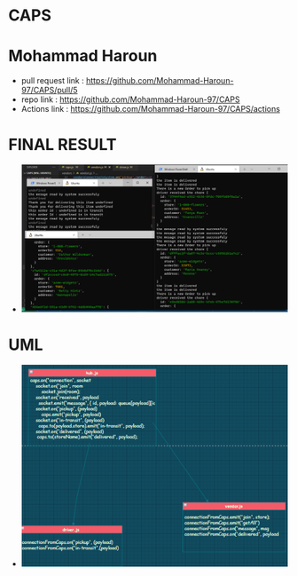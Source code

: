 # CAPS

# Mohammad Haroun 

* pull request link : https://github.com/Mohammad-Haroun-97/CAPS/pull/5
* repo link : https://github.com/Mohammad-Haroun-97/CAPS
* Actions link : https://github.com/Mohammad-Haroun-97/CAPS/actions 


# FINAL RESULT  
* ![](lab13-results.PNG)


# UML 

* ![](uml-lab13.PNG)
